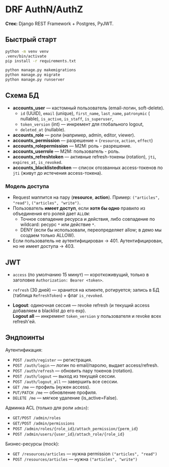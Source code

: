 # DRF AuthN/AuthZ

**Стек:** Django REST Framework + Postgres, PyJWT.

## Быстрый старт

```bash
python -m venv venv 
.venv/bin/activate
pip install -r requirements.txt

python manage.py makemigrations
python manage.py migrate
python manage.py runserver
```

## Схема БД

- **accounts_user** — кастомный пользователь (email-логин, soft-delete).
    - `id` (UUID), `email` (unique), `first_name`, `last_name`, `patronymic` (
      nullable), `is_active`, `is_staff`, `is_superuser`,
    - `token_version` (int) — инкремент для глобального logout,
    - `deleted_at` (nullable).
- **accounts_role** — роли (например, admin, editor, viewer).
- **accounts_permission** — разрешение = (`resource`, `action`, `effect`)
- **accounts_rolepermission** — M2M: роль - разрешение.
- **accounts_userrole** — M2M: пользователь - роль.
- **accounts_refreshtoken** — активные refresh-токены (rotation), `jti`, `expires_at`, `is_revoked`.
- **accounts_blacklistedtoken** — список отозванных access-токенов по `jti` (живут до истечения access-токена).

### Модель доступа

- Request маппится на пару (**resource**, **action**). Пример: `("articles", "read")`, `("articles", "write")`.
- Пользователь **имеет доступ**, если **хотя бы одно** правило из объединения его ролей дает `ALLOW`:
    - Точное совпадение ресурса и действия, либо совпадение по wildcard: ресурс `*` или действие `*`.
    - DENY (если бы использовали, переопределяет allow; в демо мы создаем только ALLOW).
- Если пользователь не аутентифицирован → 401. Аутентифицирован, но не имеет доступа → 403.

## JWT

- `access` (по умолчанию 15 минут) — короткоживущий, только в заголовке `Authorization: Bearer <token>`.
- `refresh` (30 дней) — хранится на клиенте, ротируется; запись в БД (таблица `RefreshToken`) + флаг `is_revoked`.

- **Logout**: одиночная сессия — revoke refresh (и текущий access добавляем в blacklist до его exp).  
  **Logout all** — инкремент `token_version` у пользователя и revoke всех refresh'ей.

## Эндпоинты

Аутентификация:

- `POST /auth/register` — регистрация.
- `POST /auth/login` — логин по email/паролю, выдает access/refresh.
- `POST /auth/refresh` — обновить пару токенов (rotation).
- `POST /auth/logout` — выход из текущей сессии.
- `POST /auth/logout_all` — завершить все сессии.
- `GET /me` — профиль (нужен access).
- `PUT/PATCH /me` — обновление профиля.
- `DELETE /me` — мягкое удаление (is_active=False).

Админка ACL (только для роли `admin`):

- `GET/POST /admin/roles`
- `GET/POST /admin/permissions`
- `POST /admin/roles/{role_id}/attach_permission/{perm_id}`
- `POST /admin/users/{user_id}/attach_role/{role_id}`

Бизнес-ресурсы (mock):

- `GET /resources/articles` — нужна permission `("articles", "read")`
- `POST /resources/articles` — нужна `("articles", "write")`
